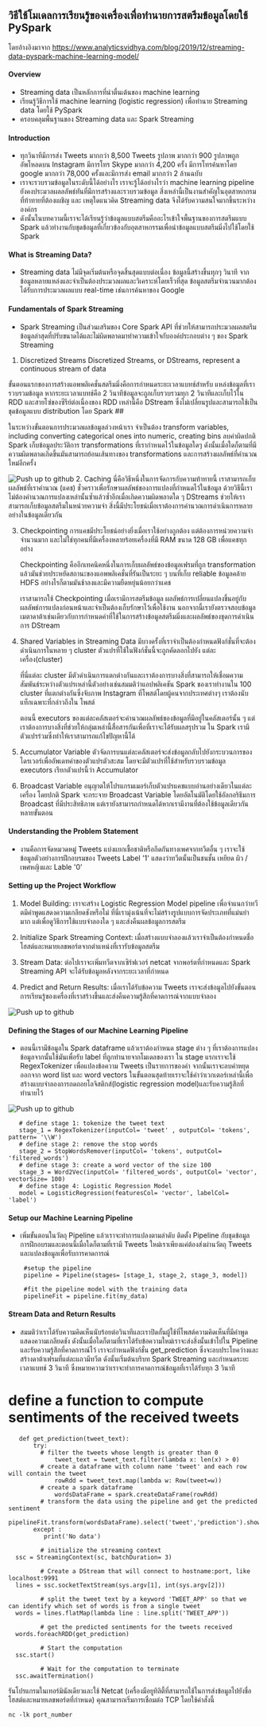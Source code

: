 ## วิธีใช้โมเดลการเรียนรู้ของเครื่องเพื่อทำนายการสตรีมข้อมูลโดยใช้ PySpark
โดยอ้างอิงมาจาก https://www.analyticsvidhya.com/blog/2019/12/streaming-data-pyspark-machine-learning-model/

#### Overview 
-	Streaming data เป็นหลักการที่น่าตื่นเต้นของ machine learning
-	เรียนรู้วิธีการใช้ machine learning (logistic regression) เพื่อทำนาย Streaming data โดยใช้ PySpark
-	ครอบคลุมพื้นฐานของ Streaming data และ Spark Streaming

#### Introduction
- ทุกวินาทีมีการส่ง Tweets มากกว่า 8,500 Tweets รูปภาพ มากกว่า 900 รูปภาพถูกอัพโหลดบน Instagram มีการโทร Skype มากกว่า 4,200 ครั้ง มีการโทรค้นหาโดย google มากกว่า 78,000 ครั้งและมีการส่ง email มากกว่า 2 ล้านฉบับ
- เราจะรวบรวมข้อมูลในระดับนี้ได้อย่างไร เราจะรู้ได้อย่างไรว่า machine learning pipeline  ยังคงประมวลผลลลัพธ์ทันที่มีการสร้างและรวบรวมข้อมูล สิ่งเหล่านี้เป็นงานสำคัญในอุตสาหกกรมที่ท้าทายที่ต้องเผชิญ และ เหตุใดแนวคิด Streaming data จึงได้รับความสนใจมากขึ้นระหว่างองค์กร
- ดังนั้นในบทความนี้เราจะได้เรียนรู้ว่าข้อมูลแบบสตรีมคืออะไรเข้าใจพื้นฐานของการสตรีมแบบ Spark แล้วทำงานกับชุดข้อมูลที่เกี่ยวข้องกับอุตสาหกรรมเพื่อนำข้อมูลแบบสตรีมมิ่งไปใช้โดยใช้ Spark

#### What is Streaming Data?
- Streaming data ไม่มีจุดเริ่มต้นหรือจุดสิ้นสุดแบบต่อเนื่อง ข้อมูลนี้สร้างขึ้นทุกๆ วินาที จากข้อมูลหลายแหล่งและจำเป็นต้องประมวลผลและวิเคราะห์โดยเร็วที่สุด ข้อมูลสตรีมจำนวนมากต้องได้รับการประมวลผลแบบ real-time เช่นการค้นหาของ Google 
#### Fundamentals of Spark Streaming
- Spark Streaming เป็นส่วนเสริมของ Core Spark API ที่ช่วยให้สามารถประมวลผลสตรีมข้อมูลล่าสุดที่ปรับขนาดได้และไม่ผิดพลาดมาทำความเข้าใจกับองค์ประกอบต่าง ๆ ของ Spark Streaming
1. Discretized Streams
 Discretized Streams, or DStreams, represent a continuous stream of data 
 
 ขั้นตอนแรกของการสร้างแอพพลิเคชั่นสตรีมมิ่งคือการกำหนดระยะเวลาแบทช์สำหรับ  แหล่งข้อมูลที่เรารวบรวมข้อมูล หากระยะเวลาแบทช์คือ 2 วินาทีข้อมูลจะถูกเก็บรวบรวมทุก     2 วินาทีและเก็บไว้ใน RDD และสายโซ่ของซีรีย์ต่อเนื่องของ RDD เหล่านี้คือ DStream  ซึ่งไม่เปลี่ยนรูปและสามารถใช้เป็นชุดข้อมูลแบบ distribution โดย Spark ##
 
 ในระหว่างขั้นตอนการประมวลผลข้อมูลล่วงหน้าเรา จำเป็นต้อง  transform variables, including converting categorical ones into numeric, creating        bins ลบค่าผิดปกติ Spark เก็บข้อมูลประวัติการ transformations ที่เรากำหนดไว้ในข้อมูลใดๆ ดังนั้นเมื่อใดก็ตามที่มีความผิดพลาดเกิดขึ้นมันสามารถย้อนเส้นทางของ         transformations และการสร้างผลลัพธ์ที่คำนวณใหม่อีกครั้ง


![Push up to github](https://cdn.analyticsvidhya.com/wp-content/uploads/2019/12/Screenshot-from-2019-12-04-16-27-27.png)
2. Caching
   นี่คือวิธีหนึ่งในการจัดการกับความท้าทายนี้ เราสามารถเก็บผลลัพธ์ที่เราคำนวณ (แคช) ชั่วคราวเพื่อรักษาผลลัพธ์ของการแปลงที่กำหนดไว้ในข้อมูล 
   ด้วยวิธีนี้เราไม่ต้องคำนวณการแปลงเหล่านั้นซ้ำแล้วซ้ำอีกเมื่อเกิดความผิดพลาดใด ๆ DStreams ช่วยให้เราสามารถเก็บข้อมูลสตรีมในหน่วยความจำ สิ่งนี้มีประโยชน์เมื่อเราต้องการคำนวณการดำเนินการหลายอย่างในข้อมูลเดียวกัน

3. Checkpointing
   การแคชมีประโยชน์อย่างยิ่งเมื่อเราใช้อย่างถูกต้อง แต่ต้องการหน่วยความจำจำนวนมาก และไม่ใช่ทุกคนที่มีเครื่องหลายร้อยเครื่องที่มี RAM ขนาด 128 GB เพื่อแคชทุกอย่าง
   
   Checkpointing คืออีกเทคนิคหนึ่งในการเก็บผลลัพธ์ของข้อมูลเฟรมที่ถูก transformation แล้วมันช่วยประหยัดสถานะของแอพพลิเคชั่นที่รันเป็นระยะ ๆ บนที่เก็บ reliable    ข้อมูลคล้าย HDFS อย่างไรก็ตามมันช้าลงและมีความยืดหยุ่นน้อยกว่าแคช
   
   เราสามารถใช้ Checkpointing เมื่อเรามีการสตรีมข้อมูล ผลลัพธ์การเปลี่ยนแปลงขึ้นอยู่กับผลลัพธ์การแปลงก่อนหน้าและจำเป็นต้องเก็บรักษาไว้เพื่อใช้งาน นอกจากนี้เรายังตรวจสอบข้อมูลเมตาดาต้าเช่นเดียวกับการกำหนดค่าที่ใช้ในการสร้างข้อมูลสตรีมมิ่งและผลลัพธ์ของชุดการดำเนินการ DStream

4. Shared Variables in Streaming Data
   มีบางครั้งที่เราจำเป็นต้องกำหนดฟังก์ชั่นที่จะต้องดำเนินการในหลาย ๆ cluster ตัวแปรที่ใช้ในฟังก์ชั่นนี้จะถูกคัดลอกไปยัง แต่ละเครื่อง(cluster)
   
    ที่นี่แต่ละ cluster มีตัวดำเนินการแตกต่างกันและเราต้องการบางสิ่งที่สามารถให้เชื่อมความสัมพันธ์ระหว่างตัวแปรเหล่านี้ตัวอย่างเช่นสมมติว่าแอปพลิเคชัน Spark ของเราทำงานใน 100 cluster ที่แตกต่างกันซึ่งจับภาพ Instagram ที่โพสต์โดยผู้คนจากประเทศต่างๆ เราต้องนับแท็กเฉพาะที่กล่าวถึงใน โพสต์

    ตอนนี้ executors ของแต่ละคลัสเตอร์จะคำนวณผลลัพธ์ของข้อมูลที่มีอยู่ในคลัสเตอร์นั้น ๆ แต่เราต้องการบางสิ่งที่ช่วยให้กลุ่มเหล่านี้สื่อสารกันเพื่อที่เราจะได้รับผลสรุปรวม ใน Spark เรามีตัวแปรร่วมซึ่งทำให้เราสามารถแก้ไขปัญหานี้ได้

5. Accumulator Variable
  ตัวจัดการบนแต่ละคลัสเตอร์จะส่งข้อมูลกลับไปยังกระบวนการของไดรเวอร์เพื่ออัพเดทค่าของตัวแปรตัวสะสม โดยจะมีตัวแปรที่ใช้สำหรับรวบรวมข้อมูล executors เรียกตัวแปรนี้ว่า Accumulator
  
6. Broadcast Variable
	อนุญาตให้โปรแกรมเมอร์เก็บตัวแปรแคชแบบอ่านอย่างเดียวในแต่ละเครื่อง โดยปกติ Spark จะกระจาย Broadcast Variable โดยอัตโนมัติโดยใช้อัลกอริธึมการ Broadcast ที่มีประสิทธิภาพ แต่เรายังสามารถกำหนดได้หากเรามีงานที่ต้องใช้ข้อมูลเดียวกันหลายขั้นตอน
  
#### Understanding the Problem Statement
 - งานคือการจัดหมวดหมู่ Tweets แบ่งแยกเชื้อชาติหรือกีดกันทางเพศจากทวีตอื่น ๆ เราจะใช้ข้อมูลตัวอย่างการฝึกอบรมของ Tweets Label '1' แสดงว่าทวีตนั้นเป็นชนชั้น    เหยียด   ผิว / เพศหญิงและ Lable '0'

#### Setting up the Project Workflow
1. Model Building:  เราจะสร้าง Logistic Regression Model pipeline เพื่อจำแนกว่าทวีตมีคำพูดแสดงความเกลียดชังหรือไม่ ที่นี่เรามุ่งเน้นที่จะไม่สร้างรูปแบบการจัดประเภทที่แม่นยำมาก แต่เพื่อดูวิธีการใช้แบบจำลองใด ๆ และส่งคืนผลข้อมูลการสตรีม

2. Initialize Spark Streaming Context: เมื่อสร้างแบบจำลองแล้วเราจำเป็นต้องกำหนดชื่อโฮสต์และหมายเลขพอร์ตจากตำแหน่งที่เรารับข้อมูลสตรีม

3. Stream Data: ต่อไปเราจะเพิ่มทวีตจากเซิร์ฟเวอร์ netcat จากพอร์ตที่กำหนดและ Spark Streaming API จะได้รับข้อมูลหลังจากระยะเวลาที่กำหนด

4. Predict and Return Results: เมื่อเราได้รับข้อความ Tweets เราจะส่งข้อมูลไปยังขั้นตอนการเรียนรู้ของเครื่องที่เราสร้างขึ้นและส่งคืนความรู้สึกที่คาดการณ์จากแบบจำลอง

![Push up to github](https://cdn.analyticsvidhya.com/wp-content/uploads/2019/12/overview.png)

#### Defining the Stages of our Machine Learning Pipeline
- ตอนนี้เรามีข้อมูลใน Spark dataframe แล้วเราต้องกำหนด stage ต่าง ๆ ที่เราต้องการแปลงข้อมูลจากนั้นใช้มันเพื่อรับ label ที่ถูกทำนายจากโมเดลของเรา
ใน stage แรกเราจะใช้ RegexTokenizer เพื่อแปลงข้อความ Tweets เป็นรายการของคำ จากนั้นเราจะลบคำหยุดออกจาก word list และ word vectors ในขั้นตอนสุดท้ายเราจะใช้คำว่าเวกเตอร์เหล่านี้เพื่อสร้างแบบจำลองการถดถอยโลจิสติกส์(logistic regression model)และรับความรู้สึกที่ทำนายไว้

![Push up to github](https://cdn.analyticsvidhya.com/wp-content/uploads/2019/12/pipeline_streaming.png)

       # define stage 1: tokenize the tweet text    
       stage_1 = RegexTokenizer(inputCol= 'tweet' , outputCol= 'tokens', pattern= '\\W')
       # define stage 2: remove the stop words
       stage_2 = StopWordsRemover(inputCol= 'tokens', outputCol= 'filtered_words')
       # define stage 3: create a word vector of the size 100
       stage_3 = Word2Vec(inputCol= 'filtered_words', outputCol= 'vector', vectorSize= 100)
       # define stage 4: Logistic Regression Model
       model = LogisticRegression(featuresCol= 'vector', labelCol= 'label')

#### Setup our Machine Learning Pipeline
- เพิ่มขั้นตอนในวัตถุ Pipeline  แล้วเราจะทำการแปลงตามลำดับ ติดตั้ง Pipeline  กับชุดข้อมูลการฝึกอบรมและตอนนี้เมื่อใดก็ตามที่เรามี Tweets ใหม่เราเพียงแค่ต้องส่งผ่านวัตถุ Tweets และแปลงข้อมูลเพื่อรับการคาดการณ์
     
       #setup the pipeline
       pipeline = Pipeline(stages= [stage_1, stage_2, stage_3, model])

       #fit the pipeline model with the training data
       pipelineFit = pipeline.fit(my_data)
      
#### Stream Data and Return Results

- สมมติว่าเราได้รับความคิดเห็นนับร้อยต่อวินาทีและเราปิดกั้นผู้ใช้ที่โพสต์ความคิดเห็นที่มีคำพูดแสดงความเกลียดชัง ดังนั้นเมื่อใดก็ตามที่เราได้รับข้อความใหม่เราจะส่งสิ่งนั้นเข้าไปใน Pipeline  และรับความรู้สึกที่คาดการณ์ไว้ เราจะกำหนดฟังก์ชั่น get_prediction ซึ่งจะลบประโยคว่างและสร้างดาต้าเฟรมที่แต่ละแถวมีทวีต ดังนั้นเริ่มต้นบริบท Spark Streaming และกำหนดระยะเวลาแบทช์ 3 วินาที ซึ่งหมายความว่าเราจะทำการคาดการณ์ข้อมูลที่เราได้รับทุก 3 วินาที

# define a function to compute sentiments of the received tweets
       def get_prediction(tweet_text):
	       try:
             # filter the tweets whose length is greater than 0
		         tweet_text = tweet_text.filter(lambda x: len(x) > 0)
             # create a dataframe with column name 'tweet' and each row will contain the tweet
		         rowRdd = tweet_text.map(lambda w: Row(tweet=w))
             # create a spark dataframe
		         wordsDataFrame = spark.createDataFrame(rowRdd)
             # transform the data using the pipeline and get the predicted sentiment
		         pipelineFit.transform(wordsDataFrame).select('tweet','prediction').show()
	       except : 
		      print('No data')
    
             # initialize the streaming context 
      ssc = StreamingContext(sc, batchDuration= 3)

             # Create a DStream that will connect to hostname:port, like localhost:9991
      lines = ssc.socketTextStream(sys.argv[1], int(sys.argv[2]))

             # split the tweet text by a keyword 'TWEET_APP' so that we can identify which set of words is from a single tweet
      words = lines.flatMap(lambda line : line.split('TWEET_APP'))

             # get the predicted sentiments for the tweets received
      words.foreachRDD(get_prediction)

             # Start the computation
      ssc.start()             

             # Wait for the computation to terminate
      ssc.awaitTermination()  
      
   รันโปรแกรมในเทอร์มินัลเดียวและใช้ Netcat (เครื่องมือยูทิลิตี้ที่สามารถใช้ในการส่งข้อมูลไปยังชื่อโฮสต์และหมายเลขพอร์ตที่กำหนด) คุณสามารถเริ่มการเชื่อมต่อ TCP โดยใช้คำสั่งนี้
   
   	nc -lk port_number
    
      
      

